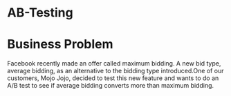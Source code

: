 # AB-Testing
# Business Problem
Facebook recently made an offer called maximum bidding. A new bid type, average bidding, as an alternative to the bidding type introduced.One of our customers, Mojo Jojo, decided to test this new feature and wants to do an A/B test to see if average bidding converts more than maximum bidding.
